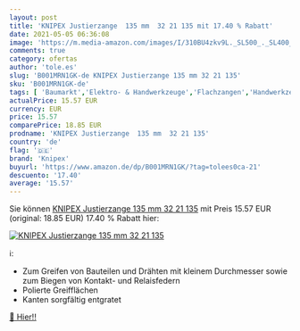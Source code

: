 ```yaml
---
layout: post
title: 'KNIPEX Justierzange  135 mm  32 21 135 mit 17.40 % Rabatt'
date: 2021-05-05 06:36:08
image: 'https://m.media-amazon.com/images/I/310BU4zkv9L._SL500_._SL400_.jpg'
comments: true
category: ofertas
author: 'tole.es'
slug: 'B001MRN1GK-de KNIPEX Justierzange 135 mm 32 21 135'
sku: 'B001MRN1GK-de'
tags: [ 'Baumarkt','Elektro- & Handwerkzeuge','Flachzangen','Handwerkzeuge','Spitzzangen','Zangen & Kneifzangen','knipex', ]
actualPrice: 15.57 EUR
currency: EUR
price: 15.57
comparePrice: 18.85 EUR
prodname: 'KNIPEX Justierzange  135 mm  32 21 135'
country: 'de'
flag: '🇩🇪'
brand: 'Knipex'
buyurl: 'https://www.amazon.de/dp/B001MRN1GK/?tag=tolees0ca-21'
descuento: '17.40'
average: '15.57'
---
```


Sie können [KNIPEX Justierzange  135 mm  32 21 135](https://www.amazon.de/dp/B001MRN1GK/?tag=tolees0ca-21) mit Preis 15.57 EUR (original: 18.85 EUR) 17.40 % Rabatt hier:

[![KNIPEX Justierzange  135 mm  32 21 135](https://m.media-amazon.com/images/I/310BU4zkv9L._SL500_._SL400_.jpg)](https://www.amazon.de/dp/B001MRN1GK/?tag=tolees0ca-21)

ℹ️:

- Zum Greifen von Bauteilen und Drähten mit kleinem Durchmesser sowie zum Biegen von Kontakt- und Relaisfedern
- Polierte Greifflächen
- Kanten sorgfältig entgratet

[🛒 Hier!!](https://www.amazon.de/dp/B001MRN1GK/?tag=tolees0ca-21)

